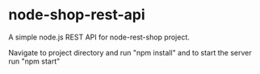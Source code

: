 # node-shop-rest-api
A simple node.js REST API for node-rest-shop project.

Navigate to project directory and run "npm install" and to start the server run "npm start"
